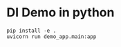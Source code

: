 DI Demo in python
========================

```shell
pip install -e .
uvicorn run demo_app.main:app
```